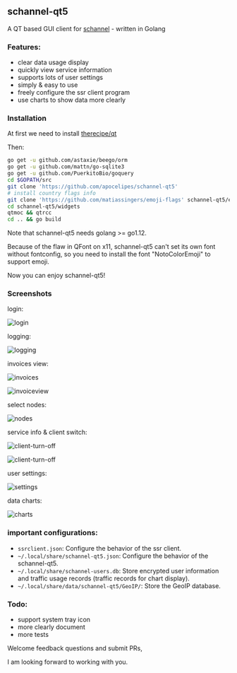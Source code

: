 ## schannel-qt5
A QT based GUI client for [schannel](https://schannel.net/) - written in Golang

### Features:
- clear data usage display
- quickly view service information
- supports lots of user settings
- simply & easy to use
- freely configure the ssr client program
- use charts to show data more clearly

### Installation
At first we need to install [therecipe/qt](https://github.com/therecipe/qt)

Then:
```bash
go get -u github.com/astaxie/beego/orm
go get -u github.com/mattn/go-sqlite3
go get -u github.com/PuerkitoBio/goquery
cd $GOPATH/src
git clone 'https://github.com/apocelipes/schannel-qt5'
# install country flags info
git clone 'https://github.com/matiassingers/emoji-flags' schannel-qt5/emoji-flags
cd schannel-qt5/widgets
qtmoc && qtrcc
cd .. && go build
```

Note that schannel-qt5 needs golang >= go1.12.

Because of the flaw in QFont on x11, schannel-qt5 can't set its own font without fontconfig, so you need to install the font "NotoColorEmoji" to support emoji.

Now you can enjoy schannel-qt5!

### Screenshots
login:

![login](screenshots/login.png)

logging:

![logging](screenshots/logging.png)

invoices view:

![invoices](screenshots/invoices.png)

![invoiceview](screenshots/invoiceview.webp)

select nodes:

![nodes](screenshots/nodes.png)

service info & client switch:

![client-turn-off](screenshots/service1.webp)

![client-turn-off](screenshots/service2.webp)

user settings:

![settings](screenshots/settings.png)

data charts:

![charts](screenshots/charts.png)

### important configurations:
- `ssrclient.json`: Configure the behavior of the ssr client.
- `~/.local/share/schannel-qt5.json`: Configure the behavior of the schannel-qt5.
- `~/.local/share/schannel-users.db`: Store encrypted user information and traffic usage records (traffic records for chart display).
- `~/.local/share/data/schannel-qt5/GeoIP/`: Store the GeoIP database.

### Todo:
- support system tray icon
- more clearly document
- more tests

Welcome feedback questions and submit PRs,

I am looking forward to working with you.
